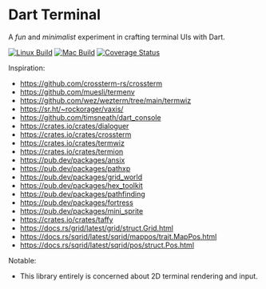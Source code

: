 # Dart Terminal

A _fun_ and _minimalist_ experiment in crafting terminal UIs with Dart.

[![Linux Build](https://github.com/matanlurey/dt/actions/workflows/linux.yaml/badge.svg)](https://github.com/matanlurey/dt/actions/workflows/linux.yaml)
[![Mac Build](https://github.com/matanlurey/dt/actions/workflows/macos.yaml/badge.svg)](https://github.com/matanlurey/dt/actions/workflows/macos.yaml)
[![Coverage Status](https://coveralls.io/repos/github/matanlurey/dt/badge.svg?branch=main)](https://coveralls.io/github/matanlurey/dt?branch=main)

Inspiration:

- <https://github.com/crossterm-rs/crossterm>
- <https://github.com/muesli/termenv>
- <https://github.com/wez/wezterm/tree/main/termwiz>
- <https://sr.ht/~rockorager/vaxis/>
- <https://github.com/timsneath/dart_console>
- <https://crates.io/crates/dialoguer>
- <https://crates.io/crates/crossterm>
- <https://crates.io/crates/termwiz>
- <https://crates.io/crates/termion>
- <https://pub.dev/packages/ansix>
- <https://pub.dev/packages/pathxp>
- <https://pub.dev/packages/grid_world>
- <https://pub.dev/packages/hex_toolkit>
- <https://pub.dev/packages/pathfinding>
- <https://pub.dev/packages/fortress>
- <https://pub.dev/packages/mini_sprite>
- <https://crates.io/crates/taffy>
- <https://docs.rs/grid/latest/grid/struct.Grid.html>
- <https://docs.rs/sqrid/latest/sqrid/mappos/trait.MapPos.html>
- <https://docs.rs/sqrid/latest/sqrid/pos/struct.Pos.html>

Notable:

- This library entirely is concerned about 2D terminal rendering and input.
